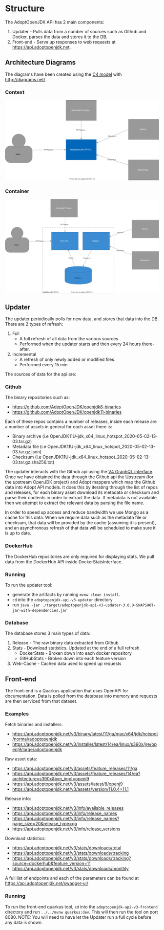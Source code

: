 # Structure

The AdoptOpenJDK API has 2 main components:

1. Updater - Pulls data from a number of sources such as Github and Docker, parses the data and stores it to the DB.
1. Front-end -  Serve up responses to web requests at <https://api.adoptopenjdk.net>.

## Architecture Diagrams

The diagrams have been created using the [C4 model](https://c4model.com/) with <http://diagrams.net/> .

### Context

![context](./adoptopenjdk-api-architecture-context.svg)

### Container

![container](./adoptopenjdk-api-architecture-container.svg)

## Updater

The updater periodically polls for new data, and stores that data into the DB. There are 2 types of refresh:
1. Full
    - A full refresh of all data from the various sources
    - Performed when the updater starts and then every 24 hours there-after. 
1. Incremental
    - A refresh of only newly added or modified files.
    - Performed every 15 min
 
The sources of data for the api are:

### Github
The binary repositories such as:
 - https://github.com/AdoptOpenJDK/openjdk8-binaries
 - https://github.com/AdoptOpenJDK/openjdk11-binaries 

Each of these repos contains a number of releases, inside each release are a number of assets in general for each asset there is:
- Binary archive (i.e OpenJDK11U-jdk_x64_linux_hotspot_2020-05-02-13-03.tar.gz)
- Metadata file (i.e OpenJDK11U-jdk_x64_linux_hotspot_2020-05-02-13-03.tar.gz.json)
- Checksum (i.e OpenJDK11U-jdk_x64_linux_hotspot_2020-05-02-13-03.tar.gz.sha256.txt)

The updater interacts with the Github api using the [V4 GraphQL interface](https://developer.github.com/v4/guides/intro-to-graphql/).
Once we have obtained the data through the Github api the Upstream (for the upstream OpenJDK project) and Adopt mappers which map the
Github data into Adopt API models. It does this by iterating through the list of repos and releases, for each binary asset download 
its metadata or checksum and parse their contents in order to extract the data. If metadata is not available then we attempt to extract 
the relevant data by parsing the file name.

In order to speed up access and reduce bandwidth we use Mongo as a cache for this data. When we require data such as the metadata file
or checksum, that data will be provided by the cache (assuming it is present), and an asynchronous refresh of that data will be scheduled
to make sure it is up to date.

### DockerHub
The DockerHub repositories are only required for displaying stats. We pull data from the DockerHub API inside DockerStatsInterface.

### Running
To run the updater tool:
 - generate the artifacts by running `mvnw clean install`. 
 - `cd` into the `adoptopenjdk-api-v3-updater` directory
 - run `java -jar ./target/adoptopenjdk-api-v3-updater-3.0.0-SNAPSHOT-jar-with-dependencies.jar`

### Database
The database stores 3 main types of data:
1. Release - The raw binary data extracted from Github
1. Stats - Download statistics. Updated at the end of a full refresh.
    - DockerStats - Broken down into each docker repository
    - GitHubStats - Broken down into each feature version
1. Web-Cache - Cached data used to speed up requests

## Front-end

The front-end is a Quarkus application that uses OpenAPI for documentation. Data is polled from the database into memory and requests are then
serviced from that dataset.

### Examples

Fetch binaries and installers:
- https://api.adoptopenjdk.net/v3/binary/latest/11/ga/mac/x64/jdk/hotspot/normal/adoptopenjdk
- https://api.adoptopenjdk.net/v3/installer/latest/14/ea/linux/s390x/jre/openj9/large/adoptopenjdk

Raw asset data:
- https://api.adoptopenjdk.net/v3/assets/feature_releases/11/ga
- https://api.adoptopenjdk.net/v3/assets/feature_releases/14/ea?architecture=s390x&jvm_impl=openj9
- https://api.adoptopenjdk.net/v3/assets/latest/8/openj9
- https://api.adoptopenjdk.net/v3/assets/version/11.0.4+11.1

Release info:
- https://api.adoptopenjdk.net/v3/info/available_releases
- https://api.adoptopenjdk.net/v3/info/release_names
- https://api.adoptopenjdk.net/v3/info/release_names?page_size=20&release_type=ga
- https://api.adoptopenjdk.net/v3/info/release_versions

Download statistics:
- https://api.adoptopenjdk.net/v3/stats/downloads/total
- https://api.adoptopenjdk.net/v3/stats/downloads/tracking
- https://api.adoptopenjdk.net/v3/stats/downloads/tracking?source=dockerhub&feature_version=11
- https://api.adoptopenjdk.net/v3/stats/downloads/monthly

A full list of endpoints and each of the parameters can be found at https://api.adoptopenjdk.net/swagger-ui/

### Running
To run the front-end quarkus tool, `cd` into the `adoptopenjdk-api-v3-frontend` directory and run `../../mvnw quarkus:dev`. This will then run the tool on port 8080.
NOTE: You will need to have let the Updater run a full cycle before any data is shown.
